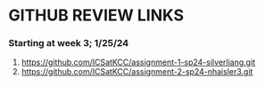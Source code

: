 # GITHUB REVIEW LINKS

### Starting at week 3; 1/25/24
1. https://github.com/ICSatKCC/assignment-1-sp24-silverliang.git
2. https://github.com/ICSatKCC/assignment-2-sp24-nhaisler3.git
